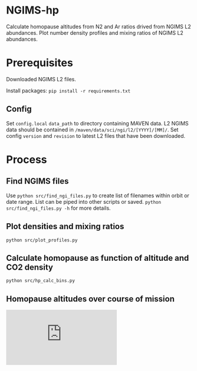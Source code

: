 # NGIMS-hp
Calculate homopause altitudes from N2 and Ar ratios drived from NGIMS L2
abundances. 
Plot number density profiles and mixing ratios of NGIMS L2 abundances.

# Prerequisites
Downloaded NGIMS L2 files.

Install packages: `pip install -r requirements.txt`


## Config
Set `config.local` `data_path` to directory containing MAVEN data. L2 NGIMS data should be contained in `/maven/data/sci/ngi/l2/[YYYY]/[MM]/`. Set config `version` and `revision` to latest L2 files that have been downloaded.

# Process

## Find NGIMS files
Use `python src/find_ngi_files.py` to create list of filenames within orbit or date range. List can be piped into other scripts or saved. `python src/find_ngi_files.py -h` for more details.

## Plot densities and mixing ratios
`python src/plot_profiles.py`

## Calculate homopause as function of altitude and CO2 density
`python src/hp_calc_bins.py`

## Homopause altitudes over course of mission
![Homopause altitudes (red) and Exobase altitudes (blue).](https://raw.githubusercontent.com/marek-slipski/NGIMS-hp/figs/Fig2.pdf)



